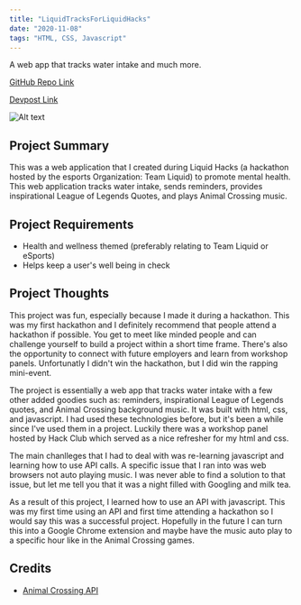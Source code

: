 ```yaml
---
title: "LiquidTracksForLiquidHacks"
date: "2020-11-08"
tags: "HTML, CSS, Javascript"
---
```

A web app that tracks water intake and much more.


[GitHub Repo Link](https://github.com/JasonTuyen/LiquidTrackForLiquidHacks)


[Devpost Link](https://devpost.com/software/liquidtracksforliquidhacks)


![Alt text](..\..\static\Thumbnail-Liquid.jpg)


## Project Summary
This was a web application that I created during Liquid Hacks (a hackathon hosted by the esports Organization: Team Liquid) to promote mental health. This web application tracks water intake, sends reminders, provides inspirational League of Legends Quotes, and plays Animal Crossing music.


## Project Requirements
* Health and wellness themed (preferably relating to Team Liquid or eSports)
* Helps keep a user's well being in check


## Project Thoughts
This project was fun, especially because I made it during a hackathon.
This was my first hackathon and I definitely recommend that people attend a hackathon if possible.
You get to meet like minded people and can challenge yourself to build a project within a short time frame.
There's also the opportunity to connect with future employers and learn from workshop panels.
Unfortunatly I didn't win the hackathon, but I did win the rapping mini-event.


The project is essentially a web app that tracks water intake with a few other added goodies such as: reminders, inspirational League of Legends quotes, and Animal Crossing background music.
It was built with html, css, and javascript. 
I had used these technologies before, but it's been a while since I've used them in a project.
Luckily there was a workshop panel hosted by Hack Club which served as a nice refresher for my html and css.


The main chanlleges that I had to deal with was re-learning javascript and learning how to use API calls. 
A specific issue that I ran into was web browsers not auto playing music.
I was never able to find a solution to that issue, but let me tell you that it was a night filled with Googling and milk tea.


As a result of this project, I learned how to use an API with javascript. 
This was my first time using an API and first time attending a hackathon so I would say this was a successful project.
Hopefully in the future I can turn this into a Google Chrome extension and maybe have the music auto play to a specific hour like in the Animal Crossing games.


## Credits
* [Animal Crossing API](http://acnhapi.com/)